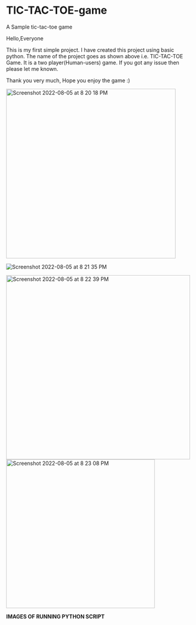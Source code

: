 # TIC-TAC-TOE-game
A Sample tic-tac-toe game

Hello,Everyone

This is my first simple project. I have created this project using basic python. 
The name of the project goes as shown above i.e. TIC-TAC-TOE Game.
It is a two player(Human-users) game.
If you got any issue then please let me known.

Thank you very much,
Hope you enjoy the game :)

<img width="456" alt="Screenshot 2022-08-05 at 8 20 18 PM" src="https://user-images.githubusercontent.com/70790481/183102460-b99c3d96-8e9e-4629-aedb-3b03eb1f7a25.png">


![Screenshot 2022-08-05 at 8 21 35 PM](https://user-images.githubusercontent.com/70790481/183102909-0684192c-2672-41d0-8cb5-f0d9a132f93f.png)


<img width="495" alt="Screenshot 2022-08-05 at 8 22 39 PM" src="https://user-images.githubusercontent.com/70790481/183102990-33191ac2-6e6c-4a03-a2e0-f5e83d99bef7.png">


<img width="400" alt="Screenshot 2022-08-05 at 8 23 08 PM" src="https://user-images.githubusercontent.com/70790481/183103093-6c5e9555-d3c9-4cf2-be40-02dded98a570.png">

<b> IMAGES OF RUNNING PYTHON SCRIPT</b>
